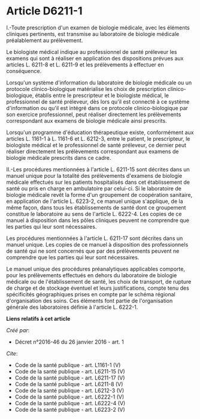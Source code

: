 # Article D6211-1

I.-Toute prescription d'un examen de biologie médicale, avec les éléments cliniques pertinents, est transmise au laboratoire
de biologie médicale préalablement au prélèvement. 

Le biologiste médical indique au professionnel de santé préleveur les examens qui sont à réaliser en application des
dispositions prévues aux articles L. 6211-8 et L. 6211-9 et les prélèvements à effectuer en conséquence. 

Lorsqu'un système d'information du laboratoire de biologie médicale ou un protocole clinico-biologique matérialise les choix
de prescription clinico-biologique, établis entre le prescripteur et le biologiste médical, le professionnel de santé
préleveur, dès lors qu'il est connecté à ce système d'information ou qu'il est intégré dans ce protocole clinico-biologique
par son exercice professionnel, peut réaliser directement les prélèvements correspondant aux examens de biologie médicale
ainsi prescrits. 

Lorsqu'un programme d'éducation thérapeutique existe, conformément aux articles L. 1161-1 à L. 1161-6 et L. 6212-3, entre le
patient, le prescripteur, le biologiste médical et le professionnel de santé préleveur, ce dernier peut réaliser directement
les prélèvements correspondant aux examens de biologie médicale prescrits dans ce cadre. 

II.-Les procédures mentionnées à l'article L. 6211-15 sont décrites dans un manuel unique pour la totalité des prélèvements
d'examens de biologie médicale effectués sur les patients hospitalisés dans cet établissement de santé ou pris en charge en
ambulatoire par celui-ci. Si le laboratoire de biologie médicale revêt la forme d'un groupement de coopération sanitaire, en
application de l'article L. 6223-2, ce manuel unique s'applique, de la même façon, dans tous les établissements de santé dont
ce groupement constitue le laboratoire au sens de l'article L. 6222-4. Les copies de ce manuel à disposition dans les pôles
cliniques peuvent ne comprendre que les parties qui leur sont nécessaires. 

Les procédures mentionnées à l'article L. 6211-17 sont décrites dans un manuel unique. Les copies de ce manuel à disposition
des professionnels de santé qui ne sont concernés que par des prélèvements peuvent ne comprendre que les parties qui leur
sont nécessaires. 

Le manuel unique des procédures préanalytiques applicables comporte, pour les prélèvements effectués en dehors du laboratoire
de biologie médicale ou de l'établissement de santé, les choix de transport, de rupture de charge et de stockage éventuel et
leurs justifications, compte tenu des spécificités géographiques prises en compte par le schéma régional d'organisation des
soins. Ces éléments font partie de l'organisation générale des laboratoires définie à l'article L. 6222-1.

**Liens relatifs à cet article**

_Créé par_:

  - Décret n°2016-46 du 26 janvier 2016 - art. 1

_Cite_:

  - Code de la santé publique - art. L1161-1 (V)
  - Code de la santé publique - art. L6211-15 (V)
  - Code de la santé publique - art. L6211-17 (V)
  - Code de la santé publique - art. L6211-8 (V)
  - Code de la santé publique - art. L6212-3 (V)
  - Code de la santé publique - art. L6222-1 (V)
  - Code de la santé publique - art. L6222-4 (V)
  - Code de la santé publique - art. L6223-2 (V)
